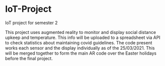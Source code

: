 # IoT-Project
IoT project for semester 2

This project uses augmented reality to monitor and display social distance upkeep and temperature. This info will be uploaded to a spreadsheet via API to check statistics about maintaining covid guidelines. 
The code present works each sensor and the display individually as of the 25/03/2021. This will be merged together to form the main AR code over the Easter holidays before the final project.
